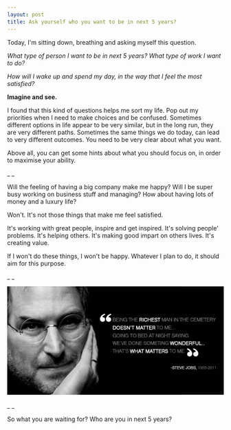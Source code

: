 ```yaml
---
layout: post
title: Ask yourself who you want to be in next 5 years?
---
```

Today, I'm sitting down, breathing and asking myself this question. 

  
_What type of person I want to be in next 5 years? What type of work I want to do?_

_How will I wake up and spend my day, in the way that I feel the most satisfied?_

  
**Imagine and see.**

  
I found that this kind of questions helps me sort my life. Pop out my priorities when I need to make choices and be confused. Sometimes different options in life appear to be very similar, but in the long run, they are very different paths. Sometimes the same things we do today, can lead to very different outcomes. You need to be very clear about what you want.

  
Above all, you can get some hints about what you should focus on, in order to maximise your ability.

  
\_ \_  

  
Will the feeling of having a big company make me happy? Will I be super busy working on business stuff and managing? How about having lots of money and a luxury life?   

Won't. It's not those things that make me feel satisfied.

  
It's working with great people, inspire and get inspired. It's solving people' problems. It's helping others. It's making good impart on others lives. It's creating value.

If I won't do these things, I won't be happy. Whatever I plan to do, it should aim for this purpose.

  
\_ \_

  
  
![](/images/16acebee-6abb-467c-b1ce-664deef8a529/steve-jobs01.jpg)  

  
\_ \_

  
So what you are waiting for? Who are you in next 5 years?